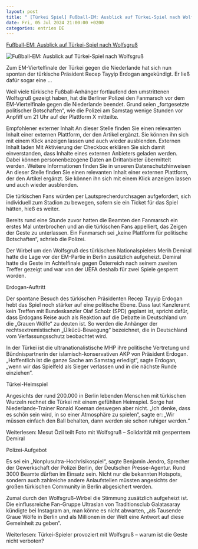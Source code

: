 ```yaml
---
layout: post
title: " [Türkei Spiel] Fußball-EM: Ausblick auf Türkei-Spiel nach Wolfsgruß"
date: Fri, 05 Jul 2024 21:00:00 +0200
categories: entries DE
---
```

[Fußball-EM: Ausblick auf Türkei-Spiel nach Wolfsgruß](https://www.noz.de/sport/fussball/em-2024/artikel/fussball-em-ausblick-auf-tuerkei-spiel-nach-wolfsgruss-47372961)

![Fußball-EM: Ausblick auf Türkei-Spiel nach Wolfsgruß](https://images.noz-mhn.de/img/47375177/crop/cbase_16_9-w1200/202116315/745641712/wolfsgru.jpg)

Zum EM-Viertelfinale der Türkei gegen die Niederlande hat sich nun spontan der türkische Präsident Recep Tayyip Erdogan angekündigt. Er ließ dafür sogar eine ...

Weil viele türkische Fußball-Anhänger fortlaufend den umstrittenen Wolfsgruß gezeigt haben, hat die Berliner Polizei den Fanmarsch vor dem EM-Viertelfinale gegen die Niederlande beendet. Grund seien „fortgesetzte politischer Botschaften“, wie die Polizei am Samstag wenige Stunden vor Anpfiff um 21 Uhr auf der Plattform X mitteilte.

Empfohlener externer Inhalt An dieser Stelle finden Sie einen relevanten Inhalt einer externen Plattform, der den Artikel ergänzt. Sie können ihn sich mit einem Klick anzeigen lassen und auch wieder ausblenden. Externen Inhalt laden Mit Aktivierung der Checkbox erklären Sie sich damit einverstanden, dass Inhalte eines externen Anbieters geladen werden. Dabei können personenbezogene Daten an Drittanbieter übermittelt werden. Weitere Informationen finden Sie in unseren Datenschutzhinweisen An dieser Stelle finden Sie einen relevanten Inhalt einer externen Plattform, der den Artikel ergänzt. Sie können ihn sich mit einem Klick anzeigen lassen und auch wieder ausblenden.

Die türkischen Fans würden per Lautsprecherdurchsagen aufgefordert, sich individuell zum Stadion zu bewegen, sofern sie ein Ticket für das Spiel hätten, hieß es weiter.

Bereits rund eine Stunde zuvor hatten die Beamten den Fanmarsch ein erstes Mal unterbrochen und an die türkischen Fans appelliert, das Zeigen der Geste zu unterlassen. Ein Fanmarsch sei „keine Plattform für politische Botschaften“, schrieb die Polizei.

Der Wirbel um den Wolfsgruß des türkischen Nationalspielers Merih Demiral hatte die Lage vor der EM-Partie in Berlin zusätzlich aufgeheizt. Demiral hatte die Geste im Achtelfinale gegen Österreich nach seinem zweiten Treffer gezeigt und war von der UEFA deshalb für zwei Spiele gesperrt worden.

Erdogan-Auftritt

Der spontane Besuch des türkischen Präsidenten Recep Tayyip Erdogan hebt das Spiel noch stärker auf eine politische Ebene. Dass laut Kanzleramt kein Treffen mit Bundeskanzler Olaf Scholz (SPD) geplant ist, spricht dafür, dass Erdogans Reise auch als Reaktion auf die Debatte in Deutschland um die „Grauen Wölfe“ zu deuten ist. So werden die Anhänger der rechtsextremistischen „Ülkücü-Bewegung“ bezeichnet, die in Deutschland vom Verfassungsschutz beobachtet wird.

In der Türkei ist die ultranationalistische MHP ihre politische Vertretung und Bündnispartnerin der islamisch-konservativen AKP von Präsident Erdogan. „Hoffentlich ist die ganze Sache am Samstag erledigt“, sagte Erdogan, „wenn wir das Spielfeld als Sieger verlassen und in die nächste Runde einziehen“.

Türkei-Heimspiel

Angesichts der rund 200.000 in Berlin lebenden Menschen mit türkischen Wurzeln rechnet die Türkei mit einem gefühlten Heimspiel. Sorge hat Niederlande-Trainer Ronald Koeman deswegen aber nicht. „Ich denke, dass es schön sein wird, in so einer Atmosphäre zu spielen“, sagte er: „Wir müssen einfach den Ball behalten, dann werden sie schon ruhiger werden.“

Weiterlesen: Mesut Özil teilt Foto mit Wolfsgruß – Solidarität mit gesperrtem Demiral

Polizei-Aufgebot

Es sei ein „Nonplusultra-Hochrisikospiel“, sagte Benjamin Jendro, Sprecher der Gewerkschaft der Polizei Berlin, der Deutschen Presse-Agentur. Rund 3000 Beamte dürften im Einsatz sein. Nicht nur die bekannten Hotspots, sondern auch zahlreiche andere Anlaufstellen müssten angesichts der großen türkischen Community in Berlin abgesichert werden.

Zumal durch den Wolfsgruß-Wirbel die Stimmung zusätzlich aufgeheizt ist. Die einflussreiche Fan-Gruppe Ultraslan von Traditionsclub Galatasaray kündigte bei Instagram an, man könne es nicht abwarten, „als Tausende Graue Wölfe in Berlin und als Millionen in der Welt eine Antwort auf diese Gemeinheit zu geben“.

Weiterlesen: Türkei-Spieler provoziert mit Wolfsgruß – warum ist die Geste nicht verboten?


